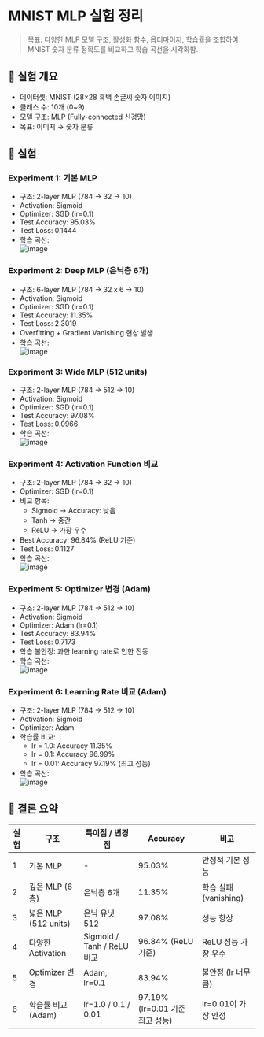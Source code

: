 #  MNIST MLP 실험 정리

> 목표: 다양한 MLP 모델 구조, 활성화 함수, 옵티마이저, 학습률을 조합하여 MNIST 숫자 분류 정확도를 비교하고 학습 곡선을 시각화함.

## 📌 실험 개요
- 데이터셋: MNIST (28×28 흑백 손글씨 숫자 이미지)
- 클래스 수: 10개 (0~9)
- 모델 구조: MLP (Fully-connected 신경망)
- 목표: 이미지 → 숫자 분류

## 🧪 실험
### Experiment 1: 기본 MLP

- 구조: 2-layer MLP (784 → 32 → 10)
- Activation: Sigmoid
- Optimizer: SGD (lr=0.1)
- Test Accuracy: 95.03%
- Test Loss: 0.1444
- 학습 곡선:  
  ![image](https://github.com/user-attachments/assets/3f01fd5b-b7a5-4bc6-9295-3c40524defa9)


### Experiment 2: Deep MLP (은닉층 6개)

- 구조: 6-layer MLP (784 → 32 x 6 → 10)
- Activation: Sigmoid
- Optimizer: SGD (lr=0.1)
- Test Accuracy: 11.35%
- Test Loss: 2.3019
- Overfitting + Gradient Vanishing 현상 발생
- 학습 곡선:  
  ![image](https://github.com/user-attachments/assets/e4e69cda-492c-47ca-ac64-d2c1dbfcc9cc)



### Experiment 3: Wide MLP (512 units)

- 구조: 2-layer MLP (784 → 512 → 10)
- Activation: Sigmoid
- Optimizer: SGD (lr=0.1)
- Test Accuracy: 97.08%
- Test Loss: 0.0966
- 학습 곡선:  
  ![image](https://github.com/user-attachments/assets/ff0523c9-61ca-48d3-ad6f-ff4c4d43a54d)



### Experiment 4: Activation Function 비교

- 구조: 2-layer MLP (784 → 32 → 10)
- Optimizer: SGD (lr=0.1)
- 비교 항목:
  - Sigmoid → Accuracy: 낮음
  - Tanh → 중간
  - ReLU → 가장 우수
- Best Accuracy: 96.84% (ReLU 기준)
- Test Loss: 0.1127
- 학습 곡선:  
  ![image](https://github.com/user-attachments/assets/0593367b-6932-4ed4-a269-283de55cc539)



### Experiment 5: Optimizer 변경 (Adam)

- 구조: 2-layer MLP (784 → 512 → 10)
- Activation: Sigmoid
- Optimizer: Adam (lr=0.1)
- Test Accuracy: 83.94%
- Test Loss: 0.7173
- 학습 불안정: 과한 learning rate로 인한 진동
- 학습 곡선:  
  ![image](https://github.com/user-attachments/assets/32d597e1-c5e0-412d-ae38-ce7b5c76e423)



### Experiment 6: Learning Rate 비교 (Adam)

- 구조: 2-layer MLP (784 → 512 → 10)
- Activation: Sigmoid
- Optimizer: Adam
- 학습률 비교:
  - lr = 1.0: Accuracy 11.35%
  - lr = 0.1: Accuracy 96.99%
  - lr = 0.01: Accuracy 97.19% (최고 성능)
- 학습 곡선:  
  ![image](https://github.com/user-attachments/assets/aa6a2b28-2bc0-4a50-8d01-fa2bb2d20f29)



## 📌 결론 요약

| 실험 | 구조                  | 특이점 / 변경점              | Accuracy                          | 비고                               |
|------|-----------------------|-------------------------------|-----------------------------------|------------------------------------|
| 1    | 기본 MLP              | -                             | 95.03%                            | 안정적 기본 성능                   |
| 2    | 깊은 MLP (6층)        | 은닉층 6개                    | 11.35%                            | 학습 실패 (vanishing)              |
| 3    | 넓은 MLP (512 units)  | 은닉 유닛 512                 | 97.08%                            | 성능 향상                          |
| 4    | 다양한 Activation     | Sigmoid / Tanh / ReLU 비교   | 96.84% (ReLU 기준)                | ReLU 성능 가장 우수                |
| 5    | Optimizer 변경        | Adam, lr=0.1                  | 83.94%                            | 불안정 (lr 너무 큼)                |
| 6    | 학습률 비교 (Adam)    | lr=1.0 / 0.1 / 0.01           | 97.19% (lr=0.01 기준 최고 성능)   | lr=0.01이 가장 안정                |


